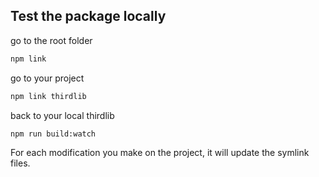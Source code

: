 ## Test the package locally

go to the root folder

```sh
npm link
```

go to your project

```sh
npm link thirdlib
```

back to your local thirdlib

```sh
npm run build:watch
```

For each modification you make on the project, it will update the symlink files.
